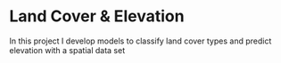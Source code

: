 # Land Cover & Elevation 
In this project I develop models to classify land cover types and predict elevation with a spatial data set

